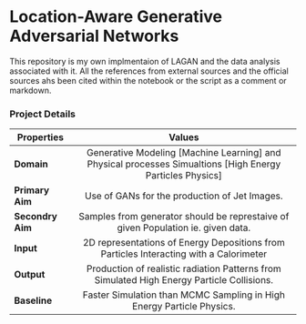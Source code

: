 # Location-Aware Generative Adversarial Networks

This repository is my own implmentaion of LAGAN and the data analysis associated with it. 
All the references from external sources and the official sources ahs been cited within the notebook or the script
as a comment or markdown.

### Project Details

| Properties  | Values  | 
| ------------- |:-------------:| 
| **Domain** | Generative Modeling [Machine Learning] and Physical processes Simualtions [High Energy Particles Physics] |
| **Primary Aim** | Use of GANs for the production of Jet Images.|
| **Secondry Aim** | Samples from generator should be represtaive of given Population ie. given data.|
| **Input** | 2D representations of Energy Depositions from Particles Interacting with a Calorimeter|
| **Output** | Production of realistic radiation Patterns from Simulated High Energy Particle Collisions.|
| **Baseline** | Faster Simulation than MCMC Sampling in High Energy Particle Physics.|
